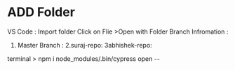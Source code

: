 # ADD Folder 

VS Code : Import folder 
Click on Flie >Open with Folder 
 Branch Infromation : 
 1. Master Branch : 
 2.suraj-repo:
 3abhishek-repo:


terminal > npm i 
node_modules/.bin/cypress open
    --